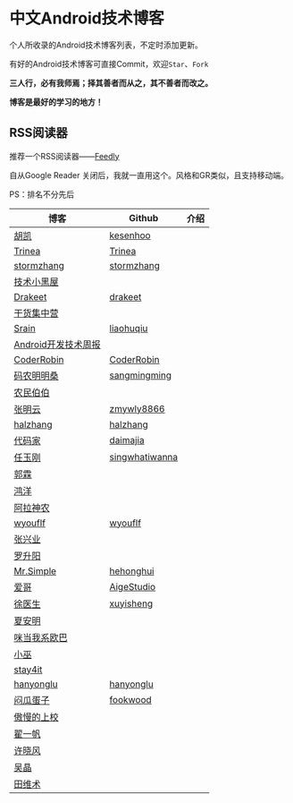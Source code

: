 # 中文Android技术博客
个人所收录的Android技术博客列表，不定时添加更新。

有好的Android技术博客可直接Commit，欢迎`Star`、`Fork`

**三人行，必有我师焉；择其善者而从之，其不善者而改之。**

**博客是最好的学习的地方！**

## RSS阅读器
推荐一个RSS阅读器——[Feedly](http://feedly.com/)

自从Google Reader 关闭后，我就一直用这个。风格和GR类似，且支持移动端。


PS：排名不分先后

博客|Github|介绍
---|---|---
[胡凯](http://hukai.me/)|[kesenhoo](https://github.com/kesenhoo)|
[Trinea](http://www.trinea.cn/)|[Trinea](https://github.com/Trinea)|
[stormzhang](http://stormzhang.com/)|[stormzhang](https://github.com/stormzhang)|
[技术小黑屋](http://droidyue.com/)|
[Drakeet](https://drakeet.me/)|[drakeet](https://github.com/drakeet)
[干货集中营](http://gank.io/)|
[Srain](http://www.liaohuqiu.net/)|[liaohuqiu](https://github.com/liaohuqiu)
[Android开发技术周报](http://androidweekly.cn/)|
[CoderRobin](http://coderrobin.com/)|[CoderRobin](https://github.com/CoderRobin)
[码农明明桑](http://blog.isming.me/)|[sangmingming](https://github.com/sangmingming)
[农民伯伯](http://www.cnblogs.com/over140/)|
[张明云](http://zmywly8866.github.io/)|[zmywly8866](https://github.com/zmywly8866)
[halzhang](http://www.cnblogs.com/halzhang)|[halzhang](https://github.com/halzhang)
[代码家](http://blog.daimajia.com/)|[daimajia](https://github.com/daimajia)
[任玉刚](http://blog.csdn.net/singwhatiwanna)|[singwhatiwanna](https://github.com/singwhatiwanna)|
[郭霖](http://blog.csdn.net/guolin_blog)|
[鸿洋](http://blog.csdn.net/lmj623565791)|
[阿拉神农](http://blog.csdn.net/innost)|
[wyouflf](http://my.oschina.net/u/1171837)|[wyouflf](https://github.com/wyouflf)
[张兴业](http://blog.csdn.net/xyz_lmn)|
[罗升阳](http://blog.csdn.net/luoshengyang)|
[Mr.Simple](http://blog.csdn.net/bboyfeiyu)|[hehonghui](https://github.com/hehonghui)
[爱哥](http://blog.csdn.net/aigestudio)|[AigeStudio](https://github.com/AigeStudio)
[徐医生](http://blog.csdn.net/eclipsexys)|[xuyisheng](https://github.com/xuyisheng)
[夏安明](http://blog.csdn.net/xiaanming)|
[咪当我系欧巴](http://blog.csdn.net/hellogv)|
[小巫](http://blog.csdn.net/wwj_748)|
[stay4it](http://www.cnblogs.com/stay/)|
[hanyonglu](http://www.cnblogs.com/hanyonglu)|[hanyonglu](https://github.com/hanyonglu)
[闷瓜蛋子](http://www.fookwood.com/)|[fookwood](https://github.com/fookwood)|
[傲慢的上校](http://blog.csdn.net/lilu_leo)|
[翟一帆](http://blog.zhaiyifan.cn/)|
[许晓风](https://drakeet.me/)|
[吴晶](http://www.race604.com/)|
[田维术](http://weishu.me/)|













